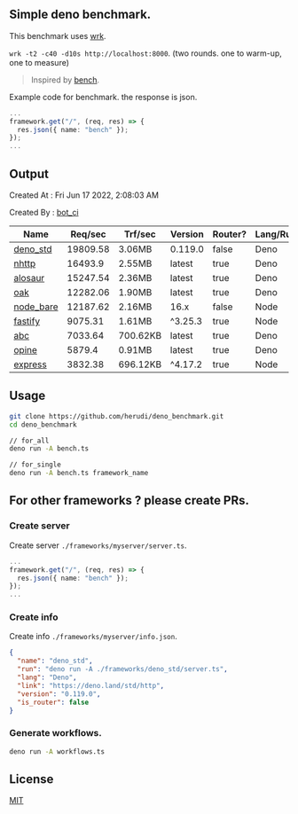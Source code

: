 ## Simple deno benchmark.
This benchmark uses [wrk](https://github.com/wg/wrk).

`wrk -t2 -c40 -d10s http://localhost:8000`. (two rounds. one to warm-up, one to measure)

> Inspired by [bench](https://github.com/denosaurs/bench).

Example code for benchmark. the response is json.
```ts
...
framework.get("/", (req, res) => {
  res.json({ name: "bench" });
});
...
```

## Output
Created At : Fri Jun 17 2022, 2:08:03 AM

Created By : [bot_ci](https://github.com/herudi/deno_benchmarks/commits?author=github-actions%5Bbot%5D)

|Name|Req/sec|Trf/sec|Version|Router?|Lang/Runtime|
|----|----|----|----|----|----|
|[deno_std](https://deno.land/std/http)|19809.58|3.06MB|0.119.0|false|Deno|
|[nhttp](https://github.com/nhttp/nhttp)|16493.9|2.55MB|latest|true|Deno|
|[alosaur](https://github.com/alosaur/alosaur)|15247.54|2.36MB|latest|true|Deno|
|[oak](https://github.com/oakserver/oak)|12282.06|1.90MB|latest|true|Deno|
|[node_bare](https://nodejs.org)|12187.62|2.16MB|16.x|false|Node|
|[fastify](https://github.com/fastify/fastify)|9075.31|1.61MB|^3.25.3|true|Node|
|[abc](https://deno.land/x/abc)|7033.64|700.62KB|latest|true|Deno|
|[opine](https://github.com/cmorten/opine)|5879.4|0.91MB|latest|true|Deno|
|[express](https://github.com/expressjs/express)|3832.38|696.12KB|^4.17.2|true|Node|


## Usage
```bash
git clone https://github.com/herudi/deno_benchmark.git
cd deno_benchmark

// for_all
deno run -A bench.ts

// for_single
deno run -A bench.ts framework_name
```
## For other frameworks ? please create PRs.
### Create server
Create server `./frameworks/myserver/server.ts`.
```ts
...
framework.get("/", (req, res) => {
  res.json({ name: "bench" });
});
...
```
### Create info
Create info `./frameworks/myserver/info.json`.
```json
{
  "name": "deno_std",
  "run": "deno run -A ./frameworks/deno_std/server.ts",
  "lang": "Deno",
  "link": "https://deno.land/std/http",
  "version": "0.119.0",
  "is_router": false
}
```
### Generate workflows.
```bash
deno run -A workflows.ts
```
## License

[MIT](LICENSE)

